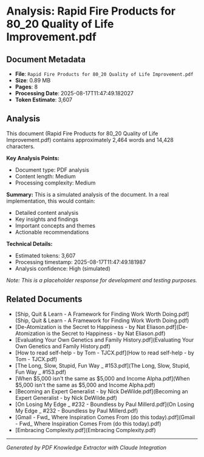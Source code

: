 # Analysis: Rapid Fire Products for 80_20 Quality of Life Improvement.pdf

## Document Metadata
- **File**: `Rapid Fire Products for 80_20 Quality of Life Improvement.pdf`
- **Size**: 0.89 MB
- **Pages**: 8
- **Processing Date**: 2025-08-17T11:47:49.182027
- **Token Estimate**: 3,607

## Analysis

This document (Rapid Fire Products for 80_20 Quality of Life Improvement.pdf) contains approximately 2,464 words and 14,428 characters.

**Key Analysis Points:**
- Document type: PDF analysis
- Content length: Medium
- Processing complexity: Medium

**Summary:**
This is a simulated analysis of the document. In a real implementation, this would contain:
- Detailed content analysis
- Key insights and findings
- Important concepts and themes
- Actionable recommendations

**Technical Details:**
- Estimated tokens: 3,607
- Processing timestamp: 2025-08-17T11:47:49.181987
- Analysis confidence: High (simulated)

*Note: This is a placeholder response for development and testing purposes.*

## Related Documents

- [Ship, Quit & Learn - A Framework for Finding Work Worth Doing.pdf](Ship, Quit & Learn - A Framework for Finding Work Worth Doing.pdf)
- [De-Atomization is the Secret to Happiness - by Nat Eliason.pdf](De-Atomization is the Secret to Happiness - by Nat Eliason.pdf)
- [Evaluating Your Own Genetics and Family History.pdf](Evaluating Your Own Genetics and Family History.pdf)
- [How to read self-help - by Tom - TJCX.pdf](How to read self-help - by Tom - TJCX.pdf)
- [The Long, Slow, Stupid, Fun Way _ #153.pdf](The Long, Slow, Stupid, Fun Way _ #153.pdf)
- [When $5,000 isn't the same as $5,000 and Income Alpha.pdf](When $5,000 isn't the same as $5,000 and Income Alpha.pdf)
- [Becoming an Expert Generalist - by Nick DeWilde.pdf](Becoming an Expert Generalist - by Nick DeWilde.pdf)
- [On Losing My Edge _ #232 - Boundless by Paul Millerd.pdf](On Losing My Edge _ #232 - Boundless by Paul Millerd.pdf)
- [Gmail - Fwd_ Where Inspiration Comes From (do this today).pdf](Gmail - Fwd_ Where Inspiration Comes From (do this today).pdf)
- [Embracing Complexity.pdf](Embracing Complexity.pdf)

---
*Generated by PDF Knowledge Extractor with Claude Integration*